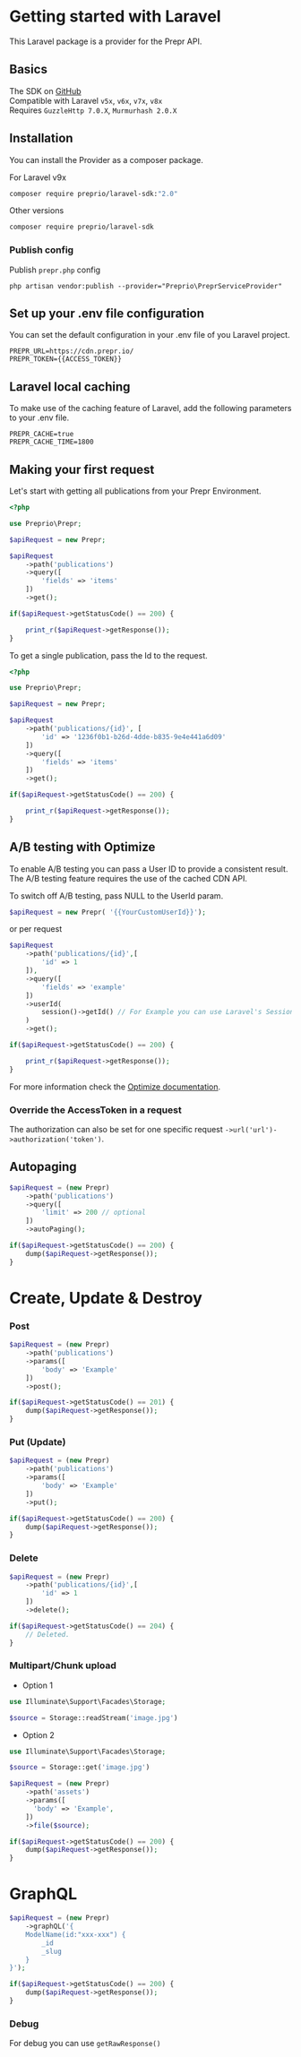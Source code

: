 # Getting started with Laravel

This Laravel package is a provider for the Prepr API.

## Basics
The SDK on [GitHub](https://github.com/preprio/laravel-sdk)  
Compatible with Laravel `v5x`, `v6x`, `v7x`, `v8x`  
Requires `GuzzleHttp 7.0.X`, `Murmurhash 2.0.X`

## Installation

You can install the Provider as a composer package.

For Laravel v9x

```bash
composer require preprio/laravel-sdk:"2.0"
```

Other versions

```bash
composer require preprio/laravel-sdk
```

### Publish config
Publish `prepr.php` config
```
php artisan vendor:publish --provider="Preprio\PreprServiceProvider"
```

## Set up your .env file configuration

You can set the default configuration in your .env file of you Laravel project.

```text
PREPR_URL=https://cdn.prepr.io/
PREPR_TOKEN={{ACCESS_TOKEN}}
```

## Laravel local caching

To make use of the caching feature of Laravel, add the following parameters to your .env file.

```text
PREPR_CACHE=true
PREPR_CACHE_TIME=1800
```


## Making your first request

Let's start with getting all publications from your Prepr Environment.

```php
<?php

use Preprio\Prepr;

$apiRequest = new Prepr;

$apiRequest
    ->path('publications')
    ->query([
        'fields' => 'items'
    ])
    ->get();

if($apiRequest->getStatusCode() == 200) {

    print_r($apiRequest->getResponse());
}
```


To get a single publication, pass the Id to the request.

```php
<?php

use Preprio\Prepr;

$apiRequest = new Prepr;

$apiRequest
    ->path('publications/{id}', [
        'id' => '1236f0b1-b26d-4dde-b835-9e4e441a6d09'
    ])
    ->query([
        'fields' => 'items'
    ])
    ->get();

if($apiRequest->getStatusCode() == 200) {

    print_r($apiRequest->getResponse());
}
```

## A/B testing with Optimize

To enable A/B testing you can pass a User ID to provide a consistent result.
The A/B testing feature requires the use of the cached CDN API.

To switch off A/B testing, pass NULL to the UserId param.

```php
$apiRequest = new Prepr( '{{YourCustomUserId}}');
```

or per request

```php
$apiRequest
    ->path('publications/{id}',[
        'id' => 1
    ]),
    ->query([
        'fields' => 'example'
    ])
    ->userId(
        session()->getId() // For Example you can use Laravel's Session ID.
    )
    ->get();

if($apiRequest->getStatusCode() == 200) {

    print_r($apiRequest->getResponse());
}
```

For more information check the [Optimize documentation](/docs/optimize/v1/introduction).


### Override the AccessToken in a request

The authorization can also be set for one specific request `->url('url')->authorization('token')`.

## Autopaging

```php
$apiRequest = (new Prepr)
    ->path('publications')
    ->query([
        'limit' => 200 // optional
    ])
    ->autoPaging();

if($apiRequest->getStatusCode() == 200) {
    dump($apiRequest->getResponse());
}
```

# Create, Update & Destroy

### Post

```php
$apiRequest = (new Prepr)
    ->path('publications')
    ->params([
        'body' => 'Example'
    ])
    ->post();

if($apiRequest->getStatusCode() == 201) {
    dump($apiRequest->getResponse());
}
```

### Put (Update)

```php
$apiRequest = (new Prepr)
    ->path('publications')
    ->params([
        'body' => 'Example'
    ])
    ->put();

if($apiRequest->getStatusCode() == 200) {
    dump($apiRequest->getResponse());
}
```

### Delete

```php
$apiRequest = (new Prepr)
    ->path('publications/{id}',[
        'id' => 1
    ])
    ->delete();

if($apiRequest->getStatusCode() == 204) {
    // Deleted.
}
```

### Multipart/Chunk upload

- Option 1
```php
use Illuminate\Support\Facades\Storage;

$source = Storage::readStream('image.jpg')
```
- Option 2
```php
use Illuminate\Support\Facades\Storage;

$source = Storage::get('image.jpg')
```

```php
$apiRequest = (new Prepr)
    ->path('assets')
    ->params([
      'body' => 'Example',
    ])
    ->file($source);

if($apiRequest->getStatusCode() == 200) {
    dump($apiRequest->getResponse());
}
```

# GraphQL

```php
$apiRequest = (new Prepr)
    ->graphQL('{
    ModelName(id:"xxx-xxx") {
        _id
        _slug
    }
}');

if($apiRequest->getStatusCode() == 200) {
    dump($apiRequest->getResponse());
}
```

### Debug

For debug you can use `getRawResponse()`
